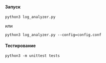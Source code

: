 #### Запуск
```
python3 log_analyzer.py
```
или 

```
python3 log_analyzer.py --config=config.conf
```

#### Тестирование
```
python3 -m unittest tests
```
